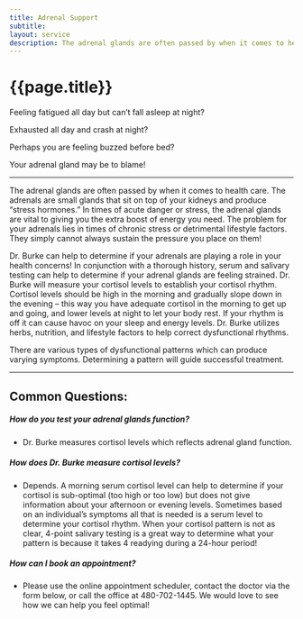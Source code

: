 ```yaml
---
title: Adrenal Support
subtitle: 
layout: service
description: The adrenal glands are often passed by when it comes to health care. The adrenals are small glands that sit on top of your kidneys and produce...
---
```

# {{page.title}}
Feeling fatigued all day but can’t fall asleep at night? 

Exhausted all day and crash at night?

Perhaps you are feeling buzzed before bed? 

Your adrenal gland may be to blame!

***

The adrenal glands are often passed by when it comes to health care. The adrenals are small glands that sit on top of your kidneys and produce “stress hormones.” In times of acute danger or stress, the adrenal glands are vital to giving you the extra boost of energy you need. The problem for your adrenals lies in times of chronic stress or detrimental lifestyle factors. They simply cannot always sustain the pressure you place on them!

Dr. Burke can help to determine if your adrenals are playing a role in your health concerns! In conjunction with a thorough history, serum and salivary testing can help to determine if your adrenal glands are feeling strained. Dr. Burke will measure your cortisol levels to establish your cortisol rhythm. Cortisol levels should be high in the morning and gradually slope down in the evening – this way you have adequate cortisol in the morning to get up and going, and lower levels at night to let your body rest. If your rhythm is off it can cause havoc on your sleep and energy levels. Dr. Burke utilizes herbs, nutrition, and lifestyle factors to help correct dysfunctional rhythms. 

There are various types of dysfunctional patterns which can produce varying symptoms.  Determining a pattern will guide successful treatment. 

***

## Common Questions:

##### How do you test your adrenal glands function? 

* Dr. Burke measures cortisol levels which reflects adrenal gland function.  

##### How does Dr. Burke measure cortisol levels?

* Depends. A morning serum cortisol level can help to determine if your cortisol is sub-optimal (too high or too low) but does not give information about your afternoon or evening levels. Sometimes based on an individual’s symptoms all that is needed is a serum level to determine your cortisol rhythm. When your cortisol pattern is not as clear, 4-point salivary testing is a great way to determine what your pattern is because it takes 4 readying during a 24-hour period! 

##### How can I book an appointment?

* Please use the online appointment scheduler, contact the doctor via the form below, or call the office at 480-702-1445. We would love to see how we can help you feel optimal! 